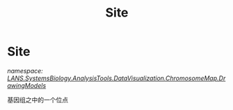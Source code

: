 ﻿---
title: Site
---

# Site
_namespace: [LANS.SystemsBiology.AnalysisTools.DataVisualization.ChromosomeMap.DrawingModels](N-LANS.SystemsBiology.AnalysisTools.DataVisualization.ChromosomeMap.DrawingModels.html)_

基因组之中的一个位点





